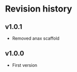 Revision history
===================

v1.0.1
----------------
* Removed anax scaffold

v1.0.0
----------------
* First version